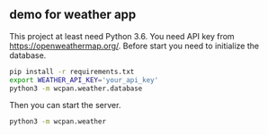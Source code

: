 ## demo for weather app

This project at least need Python 3.6.
You need API key from https://openweathermap.org/.
Before start you need to initialize the database.

```sh
pip install -r requirements.txt
export WEATHER_API_KEY='your_api_key'
python3 -m wcpan.weather.database
```

Then you can start the server.
```sh
python3 -m wcpan.weather
```
